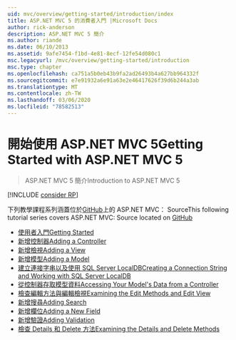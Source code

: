 ```yaml
---
uid: mvc/overview/getting-started/introduction/index
title: ASP.NET MVC 5 的消費者入門 |Microsoft Docs
author: rick-anderson
description: ASP.NET MVC 5 簡介
ms.author: riande
ms.date: 06/10/2013
ms.assetid: 9afe7454-f1bd-4e81-8ecf-12fe54d080c1
msc.legacyurl: /mvc/overview/getting-started/introduction
msc.type: chapter
ms.openlocfilehash: ca751a5b0eb43b9fa2ad26493b4a627bb964332f
ms.sourcegitcommit: e7e91932a6e91a63e2e46417626f39d6b244a3ab
ms.translationtype: MT
ms.contentlocale: zh-TW
ms.lasthandoff: 03/06/2020
ms.locfileid: "78582513"
---
```

# <a name="getting-started-with-aspnet-mvc-5"></a><span data-ttu-id="7a5df-103">開始使用 ASP.NET MVC 5</span><span class="sxs-lookup"><span data-stu-id="7a5df-103">Getting Started with ASP.NET MVC 5</span></span>

> <span data-ttu-id="7a5df-104">ASP.NET MVC 5 簡介</span><span class="sxs-lookup"><span data-stu-id="7a5df-104">Introduction to ASP.NET MVC 5</span></span>

[!INCLUDE [consider RP](../../../../includes/razor.md)]

<span data-ttu-id="7a5df-105">下列教學課程系列涵蓋位於[GitHub](https://github.com/dotnet/AspNetDocs/tree/master/aspnet/mvc/overview/getting-started/introduction/sample/MvcMovie/MvcMovie)上的 ASP.NET MVC： Source</span><span class="sxs-lookup"><span data-stu-id="7a5df-105">This following tutorial series covers ASP.NET MVC: Source located on [GitHub](https://github.com/dotnet/AspNetDocs/tree/master/aspnet/mvc/overview/getting-started/introduction/sample/MvcMovie/MvcMovie)</span></span>

- [<span data-ttu-id="7a5df-106">使用者入門</span><span class="sxs-lookup"><span data-stu-id="7a5df-106">Getting Started</span></span>](getting-started.md)
- [<span data-ttu-id="7a5df-107">新增控制器</span><span class="sxs-lookup"><span data-stu-id="7a5df-107">Adding a Controller</span></span>](adding-a-controller.md)
- [<span data-ttu-id="7a5df-108">新增檢視</span><span class="sxs-lookup"><span data-stu-id="7a5df-108">Adding a View</span></span>](adding-a-view.md)
- [<span data-ttu-id="7a5df-109">新增模型</span><span class="sxs-lookup"><span data-stu-id="7a5df-109">Adding a Model</span></span>](adding-a-model.md)
- [<span data-ttu-id="7a5df-110">建立連接字串以及使用 SQL Server LocalDB</span><span class="sxs-lookup"><span data-stu-id="7a5df-110">Creating a Connection String and Working with SQL Server LocalDB</span></span>](creating-a-connection-string.md)
- [<span data-ttu-id="7a5df-111">從控制器存取模型資料</span><span class="sxs-lookup"><span data-stu-id="7a5df-111">Accessing Your Model's Data from a Controller</span></span>](accessing-your-models-data-from-a-controller.md)
- [<span data-ttu-id="7a5df-112">檢查編輯方法與編輯檢視</span><span class="sxs-lookup"><span data-stu-id="7a5df-112">Examining the Edit Methods and Edit View</span></span>](examining-the-edit-methods-and-edit-view.md)
- [<span data-ttu-id="7a5df-113">新增搜尋</span><span class="sxs-lookup"><span data-stu-id="7a5df-113">Adding Search</span></span>](adding-search.md)
- [<span data-ttu-id="7a5df-114">新增欄位</span><span class="sxs-lookup"><span data-stu-id="7a5df-114">Adding a New Field</span></span>](adding-a-new-field.md)
- [<span data-ttu-id="7a5df-115">新增驗證</span><span class="sxs-lookup"><span data-stu-id="7a5df-115">Adding Validation</span></span>](adding-validation.md)
- [<span data-ttu-id="7a5df-116">檢查 Details 和 Delete 方法</span><span class="sxs-lookup"><span data-stu-id="7a5df-116">Examining the Details and Delete Methods</span></span>](examining-the-details-and-delete-methods.md)
